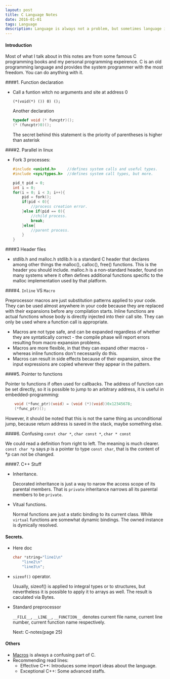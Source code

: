 ```yaml
---
layout: post
title: C Language Notes 
date: 2016-01-01
tags: Language 
description: Language is always not a problem, but sometimes language indeed the cause, especially C.
---
```


#### Introduction

Most of what I talk about in this notes are from some famous C programming books and my personal programming expeirence. C is an old programming language and provides the system programmer with the most freedom. You can do anything with it. 

####1. Function declaration

*	Call a funtion witch no arguments and site at address 0

	`(*(void(*) ()) 0) ();` 

	Another declaration
    
    ```c
    typedef void (* funcptr)();
    (* (funcptr)0)();
	``` 
    
    The secret behind this statement is the priority of parentheses is higher than asterisk
    
####2. Parallel in linux

* 	Fork 3 processes:

	```c
    #include <unistd.h> 	//defines system calls and useful types.
    #include <sys/types.h>	//defines system call types, but more.
   	
    pid_t pid = 0;
    int i = 0;
    for(i = 0; i < 3; i++){
    	pid = fork();
        if(pid < 0){
        	//process creation error.
        }else if(pid == 0){
        	//child process.
            break;
        }else{
        	//parent process.
        }
    }
    ```
    
    
####3 Header files

* stdlib.h and malloc.h 
	stdlib.h is a standard C header that declares among other things the malloc(), calloc(), free() functions. This is the header you should include.
	malloc.h is a non-standard header, found on many systems where it often defines additional functions specific to the malloc implementation used by that platform.
    
####4. `Inline` VS `Macro`

Preprocessor macros are just substitution patterns applied to your code. They can be used almost anywhere in your code because they are replaced with their expansions before any compilation starts.
Inline functions are actual functions whose body is directly injected into their call site. They can only be used where a function call is appropriate.
    
*	Macros are not type safe, and can be expanded regardless of whether they are syntatically correct - the compile phase will report errors resulting from macro expansion problems.
*	Macros are more flexible, in that they can expand other macros - whereas inline functions don't necessarily do this.
*	Macros can result in side effects because of their expansion, since the input expressions are copied wherever they appear in the pattern.

####5. Pointer to functions
    
Pointer to functions if often used for callbacks. The address of function can be set directly, so it is possible to jump to an arbitrary address, it is useful in embedded-programming:

```c
    void (*func_ptr)(void) = (void (*)(void))0x12345678;
    (*func_ptr)();
```

However, it should be noted that this is not the same thing as unconditional jump, because return address is saved in the stack, maybe something else.

####6. Confusing `const char *`, `char const *`, `char * const`

We could read a definition from right to left. The meaning is much clearer. `const char *p` says *p* is a pointer to type `const char`, that is the content of **p* can not be changed.

####7. C++ Stuff

*	Inheritance.

	Decorated inheritance is just a way to narow the access scope of its parental members. That is `private` inheritance narrows all its parental members to be `private`. 
   
* 	Vitual functions.

	Normal functions are just a static binding to its current class. While `virtual` functions are somewhat dynamic bindings. The owned instance is dymically resolved.

#### Secrets.

*   Here doc

    ```c
    char *string="line1\n"
        "line2\n"
        "line3\n";
    ```

*   `sizeof()` operator.

    Usually, sizeof() is applied to integral types or to structures, but nevertheless it is possible to apply it to arrays as well. The result is caculated via Bytes.

*   Standard preprocessor

    `__FILE__`, `__LINE__`, `__FUNCTION__` denotes current file name, current line number, current function name respectively.

    Next: C-notes(page 25)


  	
#### Others

*	[Macros](https://gcc.gnu.org/onlinedocs/cpp/Macros.html) is always a confusing part of C.
*   Recommending read lines:
    * Effective C++: Introduces some import ideas about the language.
    * Exceptional C++: Some advanced staffs.

